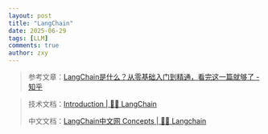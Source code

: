```yaml
---
layout: post
title: "LangChain"
date: 2025-06-29
tags: [LLM]
comments: true
author: zxy
---
```


> 参考文章：[LangChain是什么？从零基础入门到精通，看完这一篇就够了 - 知乎](https://zhuanlan.zhihu.com/p/1919781127339620246)

> 技术文档：[Introduction | 🦜️🔗 LangChain](https://python.langchain.com/docs/introduction/)
>
> 中文文档：[LangChain中文网 Concepts | 🦜️🔗 Langchain](https://docs.langchain.com.cn/docs/)

 